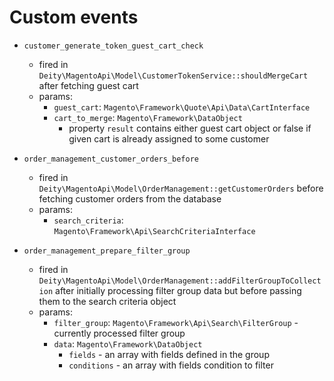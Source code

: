 # Custom events

* `customer_generate_token_guest_cart_check`
    - fired in `Deity\MagentoApi\Model\CustomerTokenService::shouldMergeCart` after fetching guest cart
    - params:
        * `guest_cart`: `Magento\Framework\Quote\Api\Data\CartInterface`
        * `cart_to_merge`: `Magento\Framework\DataObject`
            * property `result` contains either guest cart object or false if given cart is already assigned to some customer

* `order_management_customer_orders_before`
    - fired in `Deity\MagentoApi\Model\OrderManagement::getCustomerOrders` before fetching customer orders from the database
    - params: 
        * `search_criteria`: `Magento\Framework\Api\SearchCriteriaInterface`

* `order_management_prepare_filter_group`
    - fired in `Deity\MagentoApi\Model\OrderManagement::addFilterGroupToCollection` after initially processing filter group data but before passing them to the search criteria object
    - params:
        * `filter_group`: `Magento\Framework\Api\Search\FilterGroup` - currently processed filter group 
        * `data`: `Magento\Framework\DataObject`
            * `fields` - an array with fields defined in the group
            * `conditions` - an array with fields condition to filter
